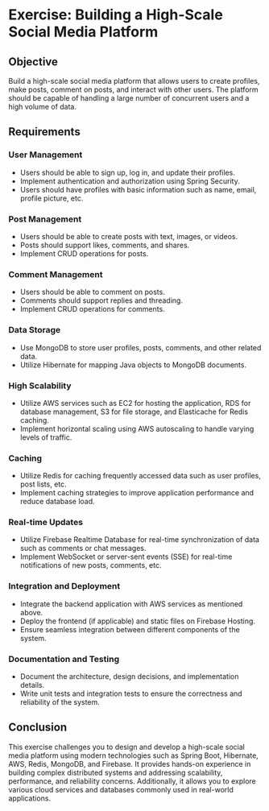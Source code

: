 
# Exercise: Building a High-Scale Social Media Platform

## Objective
Build a high-scale social media platform that allows users to create profiles, make posts, comment on posts, and interact with other users. The platform should be capable of handling a large number of concurrent users and a high volume of data.

## Requirements

### User Management

- Users should be able to sign up, log in, and update their profiles.
- Implement authentication and authorization using Spring Security.
- Users should have profiles with basic information such as name, email, profile picture, etc.

### Post Management

- Users should be able to create posts with text, images, or videos.
- Posts should support likes, comments, and shares.
- Implement CRUD operations for posts.

### Comment Management

- Users should be able to comment on posts.
- Comments should support replies and threading.
- Implement CRUD operations for comments.

### Data Storage

- Use MongoDB to store user profiles, posts, comments, and other related data.
- Utilize Hibernate for mapping Java objects to MongoDB documents.

### High Scalability

- Utilize AWS services such as EC2 for hosting the application, RDS for database management, S3 for file storage, and Elasticache for Redis caching.
- Implement horizontal scaling using AWS autoscaling to handle varying levels of traffic.

### Caching

- Utilize Redis for caching frequently accessed data such as user profiles, post lists, etc.
- Implement caching strategies to improve application performance and reduce database load.

### Real-time Updates

- Utilize Firebase Realtime Database for real-time synchronization of data such as comments or chat messages.
- Implement WebSocket or server-sent events (SSE) for real-time notifications of new posts, comments, etc.

### Integration and Deployment

- Integrate the backend application with AWS services as mentioned above.
- Deploy the frontend (if applicable) and static files on Firebase Hosting.
- Ensure seamless integration between different components of the system.

### Documentation and Testing

- Document the architecture, design decisions, and implementation details.
- Write unit tests and integration tests to ensure the correctness and reliability of the system.

## Conclusion

This exercise challenges you to design and develop a high-scale social media platform using modern technologies such as Spring Boot, Hibernate, AWS, Redis, MongoDB, and Firebase. It provides hands-on experience in building complex distributed systems and addressing scalability, performance, and reliability concerns. Additionally, it allows you to explore various cloud services and databases commonly used in real-world applications.

